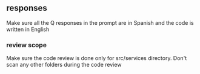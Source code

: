 ## responses
Make sure all the Q responses in the prompt are in Spanish and the code is written in English

### review scope
Make sure the code review is done only for src/services directory. Don't scan any other folders during the code review
